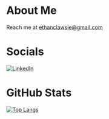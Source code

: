 # About Me
Reach me at ethanclawsie@gmail.com

# Socials
[![LinkedIn](https://img.shields.io/badge/LinkedIn-%230077B5.svg?logo=linkedin&logoColor=white)](https://linkedin.com/in/ethanclawsie) 
 
# GitHub Stats
[![Top Langs](https://readmestats-git-main-ethanclawsie.vercel.app/api/top-langs/?username=ethanclawsie&count_private=true&theme=github_dark&hide_border=true&show_icons=true)](https://github.com/anuraghazra/github-readme-stats)




